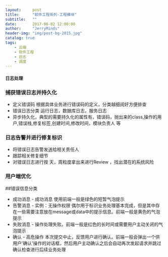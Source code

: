 ```yaml
---
layout:     post
title:      "软件工程系列-工程模块"
subtitle:   ""
date:       2017-06-02 12:00:00
author:     "JerryMinds"
header-img: "img/post-bg-2015.jpg"
catalog: true
tags:
    - 云端
    - 软件工程
    - 日志
    - 调度
---
```



#### 日志处理
### 捕获错误日志并持久化
* 定义错误码 根据具体业务进行错误码的定义，分类越细阅好方便排查
* 错误日志分类 运行日志，数据库日志，服务日志
* 异步持久化，典型的需要持久化的属性有，错误码，抛出来的class,操作的用户,错误栈,修复标签,创建时间,修改时间，模块负责人 等


### 日志告警并进行修复标识
* 将错误日志告警发送给相关责任人
* 跟踪相关修复细节
* 对错误日志进行按 天，周粒度拿出来进行Review ，找出潜在的系统风险



### 用户端优化

##错误信息分类
* 成功消息 - 成功消息
    使用前端一般是绿色的短暂气泡提示
* 告警消息 - 实例：无操作权限
    偶尔用于标识业务处理基本完成，但是其中存在一些需要注意放在message或data中的提示信息。前端一般是黄色的气泡提示
* 失败消息 - 
    操作处理失败。前端一般是红色的长时间或需要用户主动关闭的气泡提示
* 确认    - 高危操作
    本次提交中止，反馈用户进行确认。前端一般会弹出一个供用户'确认'操作的对话框，然后用户主动确认之后会自动再次发起请求并跳过确认检查进行后续业务处理


